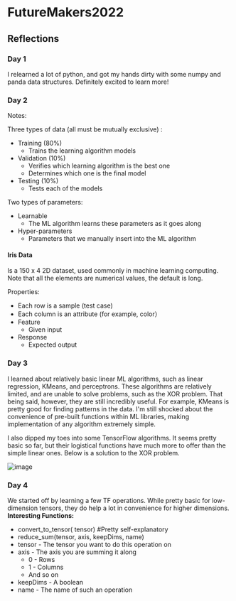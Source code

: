 # FutureMakers2022

## Reflections
### Day 1
I relearned a lot of python, and got my hands dirty with some numpy and panda data structures. Definitely excited to learn more!

### Day 2
Notes:

Three types of data (all must be mutually exclusive) :
* Training (80%)
  * Trains the learning algorithm models
* Validation (10%)
  * Verifies which learning algorithm is the best one
  * Determines which one is the final model
* Testing (10%)
  * Tests each of the models

Two types of parameters:

* Learnable
  * The ML algorithm learns these parameters as it goes along
* Hyper-parameters
  * Parameters that we manually insert into the ML algorithm

#### Iris Data

Is a 150 x 4 2D dataset, used commonly in machine learning computing. Note that all the elements are numerical values, the default is long. 

Properties:
* Each row is a sample (test case)
* Each column is an attribute (for example, color）
* Feature
  * Given input
* Response
  * Expected output
  
### Day 3

I learned about relatively basic linear ML algorithms, such as linear regression, KMeans, and perceptrons. These algorithms are relatively limited, 
and are unable to solve problems, such as the XOR problem. That being said, however, they are still incredibly useful. For example, KMeans is pretty good for finding patterns in the data. I'm still shocked about the convenience of pre-built functions within ML libraries, making implementation of any algorithm extremely simple.

I also dipped my toes into some TensorFlow algorithms. It seems pretty basic so far, but their logistical functions have much more to offer than the simple linear ones. Below is a solution to the XOR problem.

![image](https://user-images.githubusercontent.com/60068580/178312523-befd9e49-964b-4e41-8169-9116e85376df.png)

### Day 4

We started off by learning a few TF operations. While pretty basic for low-dimension tensors, they do help a lot in convenience for higher dimensions.
**Interesting Functions:**
* convert_to_tensor( tensor) #Pretty self-explanatory
* reduce_sum(tensor, axis, keepDims, name)
 * tensor - The tensor you want to do this operation on
 * axis - The axis you are summing it along
   * 0 - Rows
   * 1 - Columns
   * And so on
 * keepDims - A boolean
 * name - The name of such an operation


